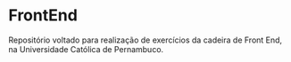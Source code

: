 # FrontEnd
Repositório voltado para realização de exercícios da cadeira de Front End, na Universidade Católica de Pernambuco. 
